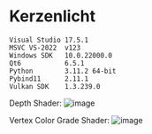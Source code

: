 # Kerzenlicht

```
Visual Studio 17.5.1
MSVC VS-2022  v123
Windows SDK   10.0.22000.0
Qt6           6.5.1
Python        3.11.2 64-bit
Pybind11      2.11.1
Vulkan SDK    1.3.239.0
```
Depth Shader:
![image](https://github.com/AleMar21430/Kerzenlicht/assets/99276653/392f94ff-b2b8-4c1f-b698-a2906cb48d69)

Vertex Color Grade Shader:
![image](https://github.com/AleMar21430/Kerzenlicht/assets/99276653/e9dc3ac5-c579-4a85-b92b-0593c7fe8a91)
